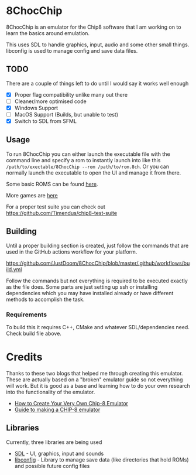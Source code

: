 # 8ChocChip

8ChocChip is an emulator for the Chip8 software that I am working on to learn the basics around emulation.

This uses SDL to handle graphics, input, audio and some other small things.
libconfig is used to manage config and save data files.

## TODO

There are a couple of things left to do until I would say it works well enough
- [x] Proper flag compatibility unlike many out there
- [ ] Cleaner/more optimised code
- [x] Windows Support
- [ ] MacOS Support (Builds, but unable to test)
- [x] Switch to SDL from SFML

## Usage

To run 8ChocChip you can either launch the executable file with the command line and specify a rom to instantly launch into like this `/path/to/exectable/8ChocChip --rom /path/to/rom.8ch`. 
Or you can normally launch the executable to open the UI and manage it from there.

Some basic ROMS can be found [here](https://github.com/ericgrandt/chip8-emulator/tree/master/roms).

More games are [here](https://github.com/dmatlack/chip8/tree/master/roms/games)

For a proper test suite you can check out https://github.com/Timendus/chip8-test-suite

## Building

Until a proper building section is created, just follow the commands that are used in the GitHub actions workflow for your platform.

https://github.com/JustDoom/8ChocChip/blob/master/.github/workflows/build.yml

Follow the commands but not everything is required to be executed exactly as the file does.
Some parts are just setting up ssh or installing dependencies which you may have installed already or have different methods to accomplish the task.

### Requirements

To build this it requires C++, CMake and whatever SDL/dependencies need. Check build file above.

# Credits

Thanks to these two blogs that helped me through creating this emulator. These are actually based on a "broken" emulator guide so not everything will work. But it is good as a base and learning how to do your own research into the functionality of the emulator.
- [How to Create Your Very Own Chip-8 Emulator](https://www.freecodecamp.org/news/creating-your-very-own-chip-8-emulator/)
- [Guide to making a CHIP-8 emulator ](https://tobiasvl.github.io/blog/write-a-chip-8-emulator/)

## Libraries

Currently, three libraries are being used
- [SDL](https://github.com/libsdl-org/SDL) - UI, graphics, input and sounds
- [libconfig](https://github.com/hyperrealm/libconfig) - Library to manage save data (like directories that hold ROMs) and possible future config files
